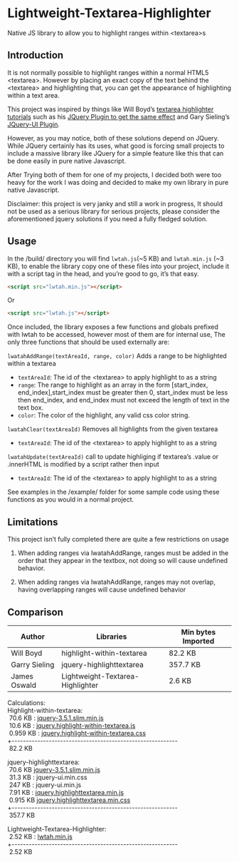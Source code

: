 # Lightweight-Textarea-Highlighter
Native JS library to allow you to highlight ranges within &lt;textarea>s

## Introduction
It is not normally possible to highlight ranges within a normal HTML5 &lt;textarea>. However by placing an exact copy of the text behind the &lt;textarea> and highlighting that, you can get the appearance of highlighting within a text area. 

This project was inspired by things like Will Boyd’s [textarea highlighter tutorials](https://codersblock.com/blog/highlight-text-inside-a-textarea/) such as his [JQuery Plugin to get the same effect](https://github.com/lonekorean/highlight-within-textarea) and Gary Sieling’s [JQuery-UI Plugin](http://garysieling.github.io/jquery-highlighttextarea/).

However, as you may notice, both of these solutions depend on JQuery. While JQuery certainly has its uses, what good is forcing small projects to include a massive library like JQuery for a simple feature like this that can be done easily in pure native Javascript. 

After Trying both of them for one of my projects, I decided both were too heavy for the work I was doing and decided to make my own library in pure native Javascript.

Disclaimer: this project is very janky and still a work in progress, It should not be used as a serious library for serious projects, please consider the aforementioned jquery solutions if you need a fully fledged solution. 

## Usage

In the /build/ directory you will find `lwtah.js`(~5 KB) and `lwtah.min.js` (~3 KB), to enable the library copy one of these files into your project, include it with a script tag in the head, and you’re good to go, it’s that easy. 

```html
<script src="lwtah.min.js"></script>
```
Or
```html
<script src="lwtah.js"></script>
```
Once included, the library exposes a few functions and globals prefixed with lwtah to be accessed, however most of them are for internal use, The only three functions that should be used externally are:

`lwatahAddRange(textAreaId, range, color)` Adds a range to be highlighted within a textarea
+ `textAreaId`: The id of the &lt;textarea> to apply highlight to as a string
+ `range`: The range to highlight as an array in the form [start_index, end_index],start_index must be greater then 0, start_index must be less then end_index, and end_index must not exceed the length of text in the text box. 
+ `color`: The color of the highlight, any valid css color string. 

`lwatahClear(textAreaId)` Removes all highlights from the given textarea
+ `textAreaId`: The id of the &lt;textarea> to apply highlight to as a string

`lwatahUpdate(textAreaId)` call to update highliging if textarea’s .value or .innerHTML is modified by a script rather then input
+ `textAreaId`: The id of the &lt;textarea> to apply highlight to as a string

See examples in the /example/ folder for some sample code using these functions as you would in a normal project. 

## Limitations

This project isn’t fully completed there are quite a few restrictions on usage

1) When adding ranges via lwatahAddRange, ranges must be added in the order that they appear in the textbox, not doing so will cause undefined behavior. 

2) When adding ranges via lwatahAddRange, ranges may not overlap, having overlapping ranges will cause undefined behavior


## Comparison

|Author       |Libraries                       |Min bytes Imported|
|-------------|--------------------------------|------------------|
|Will Boyd    |highlight-within-textarea       |82.2 KB           |
|Garry Sieling|jquery-highlighttextarea        |357.7 KB          |
|James Oswald |Lightweight-Textarea-Highlighter|2.6 KB            |

Calculations:  
Highlight-within-textarea:  
&nbsp;70.6 KB : [jquery-3.5.1.slim.min.js](https://code.jquery.com/jquery-3.5.1.slim.min.js)   
&nbsp;10.6 KB :  [jquery.highlight-within-textarea.js](https://github.com/lonekorean/highlight-within-textarea/blob/master/jquery.highlight-within-textarea.js)  
&nbsp;0.959 KB : [jquery.highlight-within-textarea.css](https://github.com/lonekorean/highlight-within-textarea/blob/master/jquery.highlight-within-textarea.css)  
+----------------------------------------------------------  
&nbsp;82.2 KB  

jquery-highlighttextarea:  
&nbsp;70.6 KB [jquery-3.5.1.slim.min.js](https://code.jquery.com/jquery-3.5.1.slim.min.js)  
&nbsp;31.3 KB : jquery-ui.min.css  
&nbsp;247 KB : jquery-ui.min.js  
&nbsp;7.91 KB : [jquery.highlighttextarea.min.js](https://github.com/garysieling/jquery-highlighttextarea/blob/master/jquery.highlighttextarea.min.js)  
&nbsp;0.915 KB [jquery.highlighttextarea.min.css](https://github.com/garysieling/jquery-highlighttextarea/blob/master/jquery.highlighttextarea.min.css)  
+----------------------------------------------------------  
&nbsp;357.7 KB  


Lightweight-Textarea-Highlighter:  
&nbsp;2.52 KB :  [lwtah.min.js](https://github.com/James-Oswald/Lightweight-Textarea-Highlighter/blob/master/build/lwtah.min.js)   
+----------------------------------------------------------  
&nbsp;2.52 KB  


